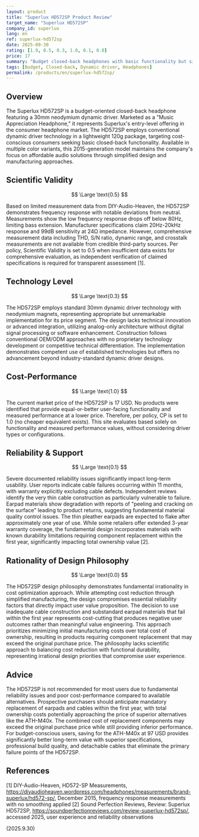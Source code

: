 ```yaml
---
layout: product
title: "Superlux HD572SP Product Review"
target_name: "Superlux HD572SP"
company_id: superlux
lang: en
ref: superlux-hd572sp
date: 2025-09-30
rating: [1.9, 0.5, 0.3, 1.0, 0.1, 0.0]
price: 17
summary: "Budget closed-back headphones with basic functionality but significant reliability concerns and limited technical advancement"
tags: [Budget, Closed-back, Dynamic driver, Headphones]
permalink: /products/en/superlux-hd572sp/
---
```

## Overview

The Superlux HD572SP is a budget-oriented closed-back headphone featuring a 30mm neodymium dynamic driver. Marketed as a "Music Appreciation Headphone," it represents Superlux's entry-level offering in the consumer headphone market. The HD572SP employs conventional dynamic driver technology in a lightweight 120g package, targeting cost-conscious consumers seeking basic closed-back functionality. Available in multiple color variants, this 2015-generation model maintains the company's focus on affordable audio solutions through simplified design and manufacturing approaches.

## Scientific Validity

$$ \Large \text{0.5} $$

Based on limited measurement data from DIY-Audio-Heaven, the HD572SP demonstrates frequency response with notable deviations from neutral. Measurements show the low frequency response drops off below 80Hz, limiting bass extension. Manufacturer specifications claim 20Hz-20kHz response and 99dB sensitivity at 24Ω impedance. However, comprehensive measurement data including THD, S/N ratio, dynamic range, and crosstalk measurements are not available from credible third-party sources. Per policy, Scientific Validity is set to 0.5 when insufficient data exists for comprehensive evaluation, as independent verification of claimed specifications is required for transparent assessment [1].

## Technology Level

$$ \Large \text{0.3} $$

The HD572SP employs standard 30mm dynamic driver technology with neodymium magnets, representing appropriate but unremarkable implementation for its price segment. The design lacks technical innovation or advanced integration, utilizing analog-only architecture without digital signal processing or software enhancement. Construction follows conventional OEM/ODM approaches with no proprietary technology development or competitive technical differentiation. The implementation demonstrates competent use of established technologies but offers no advancement beyond industry-standard dynamic driver designs.

## Cost-Performance

$$ \Large \text{1.0} $$

The current market price of the HD572SP is 17 USD. No products were identified that provide equal-or-better user-facing functionality and measured performance at a lower price. Therefore, per policy, CP is set to 1.0 (no cheaper equivalent exists). This site evaluates based solely on functionality and measured performance values, without considering driver types or configurations.

## Reliability & Support

$$ \Large \text{0.1} $$

Severe documented reliability issues significantly impact long-term usability. User reports indicate cable failures occurring within 11 months, with warranty explicitly excluding cable defects. Independent reviews identify the very thin cable construction as particularly vulnerable to failure. Earpad materials show degradation with reports of "peeling and cracking on the surface" leading to product returns, suggesting fundamental material quality control issues. The thin pleather earpads are expected to flake after approximately one year of use. While some retailers offer extended 3-year warranty coverage, the fundamental design incorporates materials with known durability limitations requiring component replacement within the first year, significantly impacting total ownership value [2].

## Rationality of Design Philosophy

$$ \Large \text{0.0} $$

The HD572SP design philosophy demonstrates fundamental irrationality in cost optimization approach. While attempting cost reduction through simplified manufacturing, the design compromises essential reliability factors that directly impact user value proposition. The decision to use inadequate cable construction and substandard earpad materials that fail within the first year represents cost-cutting that produces negative user outcomes rather than meaningful value engineering. This approach prioritizes minimizing initial manufacturing costs over total cost of ownership, resulting in products requiring component replacement that may exceed the original purchase price. The philosophy lacks scientific approach to balancing cost reduction with functional durability, representing irrational design priorities that compromise user experience.

## Advice

The HD572SP is not recommended for most users due to fundamental reliability issues and poor cost-performance compared to available alternatives. Prospective purchasers should anticipate mandatory replacement of earpads and cables within the first year, with total ownership costs potentially approaching the price of superior alternatives like the ATH-M40x. The combined cost of replacement components may exceed the original purchase price while still providing inferior performance. For budget-conscious users, saving for the ATH-M40x at 97 USD provides significantly better long-term value with superior specifications, professional build quality, and detachable cables that eliminate the primary failure points of the HD572SP.

## References

[1] DIY-Audio-Heaven, HD572-SP Measurements, https://diyaudioheaven.wordpress.com/headphones/measurements/brand-superlux/hd572-sp/, December 2015, frequency response measurements with no smoothing applied
[2] Sound Perfection Reviews, Review: Superlux HD572SP, https://soundperfectionreviews.com/review-superlux-hd572sp/, accessed 2025, user experience and reliability observations

(2025.9.30)
